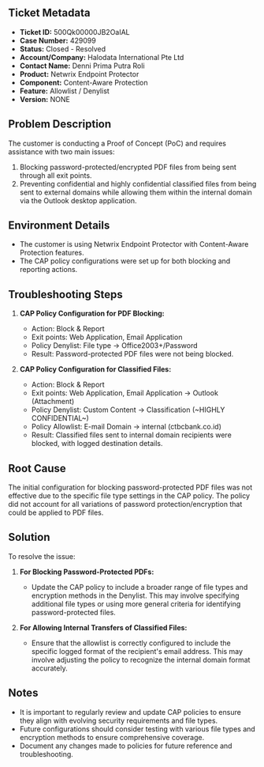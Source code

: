 ## Ticket Metadata
- **Ticket ID:** 500Qk00000JB2OaIAL
- **Case Number:** 429099
- **Status:** Closed - Resolved
- **Account/Company:** Halodata International Pte Ltd
- **Contact Name:** Denni Prima Putra Roli
- **Product:** Netwrix Endpoint Protector
- **Component:** Content-Aware Protection
- **Feature:** Allowlist / Denylist
- **Version:** NONE

## Problem Description
The customer is conducting a Proof of Concept (PoC) and requires assistance with two main issues:
1. Blocking password-protected/encrypted PDF files from being sent through all exit points.
2. Preventing confidential and highly confidential classified files from being sent to external domains while allowing them within the internal domain via the Outlook desktop application.

## Environment Details
- The customer is using Netwrix Endpoint Protector with Content-Aware Protection features.
- The CAP policy configurations were set up for both blocking and reporting actions.

## Troubleshooting Steps
1. **CAP Policy Configuration for PDF Blocking:**
   - Action: Block & Report
   - Exit points: Web Application, Email Application
   - Policy Denylist: File type -> Office2003+/Password
   - Result: Password-protected PDF files were not being blocked.

2. **CAP Policy Configuration for Classified Files:**
   - Action: Block & Report
   - Exit points: Web Application, Email Application -> Outlook (Attachment)
   - Policy Denylist: Custom Content -> Classification (~HIGHLY CONFIDENTIAL~)
   - Policy Allowlist: E-mail Domain -> internal (ctbcbank.co.id)
   - Result: Classified files sent to internal domain recipients were blocked, with logged destination details.

## Root Cause
The initial configuration for blocking password-protected PDF files was not effective due to the specific file type settings in the CAP policy. The policy did not account for all variations of password protection/encryption that could be applied to PDF files.

## Solution
To resolve the issue:
1. **For Blocking Password-Protected PDFs:**
   - Update the CAP policy to include a broader range of file types and encryption methods in the Denylist. This may involve specifying additional file types or using more general criteria for identifying password-protected files.

2. **For Allowing Internal Transfers of Classified Files:**
   - Ensure that the allowlist is correctly configured to include the specific logged format of the recipient's email address. This may involve adjusting the policy to recognize the internal domain format accurately.

## Notes
- It is important to regularly review and update CAP policies to ensure they align with evolving security requirements and file types.
- Future configurations should consider testing with various file types and encryption methods to ensure comprehensive coverage.
- Document any changes made to policies for future reference and troubleshooting.